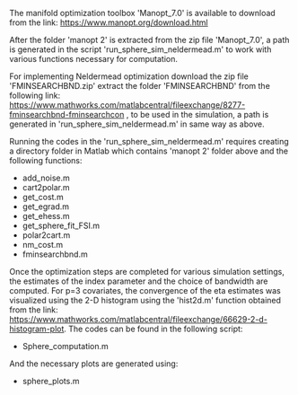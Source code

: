 The manifold optimization toolbox 'Manopt_7.0' is available to download from the link:
https://www.manopt.org/download.html

After the folder 'manopt 2' is extracted from the zip file 'Manopt_7.0', a path is generated in the script 'run_sphere_sim_neldermead.m' to work with various functions necessary for computation. 

For implementing Neldermead optimization download the zip file 'FMINSEARCHBND.zip' extract the folder 'FMINSEARCHBND' from the following link:
https://www.mathworks.com/matlabcentral/fileexchange/8277-fminsearchbnd-fminsearchcon , to be used in the simulation, a path is generated in 'run_sphere_sim_neldermead.m' in same way as above.

Running the codes in the 'run_sphere_sim_neldermead.m' requires creating a directory folder in Matlab which contains 'manopt 2' folder above and the following functions:

- add_noise.m
- cart2polar.m
- get_cost.m
- get_egrad.m
- get_ehess.m
- get_sphere_fit_FSI.m
- polar2cart.m
- nm_cost.m
- fminsearchbnd.m

Once the optimization steps are completed for various simulation settings, the estimates of the index parameter and the choice of bandwidth are computed. For p=3 covariates, the convergence of the eta estimates was visualized using the 2-D histogram using the 'hist2d.m' function obtained from the link:
https://www.mathworks.com/matlabcentral/fileexchange/66629-2-d-histogram-plot. The codes can be found in the following script:

- Sphere_computation.m

And the necessary plots are generated using:

- sphere_plots.m

